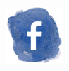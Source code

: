 [![Our Facebook page](/assets/img/facebook_painted.png)](https://www.facebook.com/Rosicrucian-Om-Order-101887898408425)
